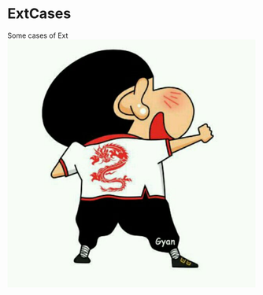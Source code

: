 # ExtCases
 Some cases of Ext
![image](https://github.com/sharebetter/ExtCases/blob/master/img/avator.jpg)  